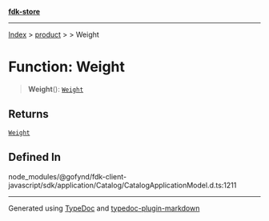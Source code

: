 [**fdk-store**](../../../README.md)
***

[Index](../../../API.md) > [product](../../README.md) > [<internal>](../README.md) > Weight

# Function: Weight

> **Weight**(): [`Weight`](../type-aliases/type-alias.Weight.md)

## Returns

[`Weight`](../type-aliases/type-alias.Weight.md)

## Defined In

node\_modules/@gofynd/fdk-client-javascript/sdk/application/Catalog/CatalogApplicationModel.d.ts:1211

***
Generated using [TypeDoc](https://typedoc.org/) and [typedoc-plugin-markdown](https://www.npmjs.com/package/typedoc-plugin-markdown)
